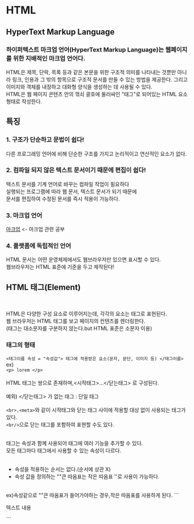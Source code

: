# HTML
## HyperText Markup Language
### 하이퍼텍스트 마크업 언어(HyperText Markup Language)는 웹페이지를 위한 지배적인 마크업 언어다.   
HTML은 제목, 단락, 목록 등과 같은 본문을 위한 구조적 의미를 나타내는 것뿐만 아니라 링크, 인용과 그 밖의 항목으로 구조적 문서를 만들 수 있는 방법을 제공한다. 그리고 이미지와 객체를 내장하고 대화형 양식을 생성하는 데 사용될 수 있다.   
HTML은 웹 페이지 콘텐츠 안의 꺾쇠 괄호에 둘러싸인 "태그"로 되어있는 HTML 요소 형태로 작성한다. 
<br>

## 특징
### 1. 구조가 단순하고 문법이 쉽다!
다른 프로그래밍 언어에 비해 단순한 구조를 가지고 논리적이고 연산적인 요소가 없다.

### 2. 컴파일 되지 않은 텍스트 문서이기 때문에 편집이 쉽다!
텍스트 문서를 기계 언어로 바꾸는 컴파일 작업이 필요하다  
실행되는 프로그램에 따라 웹 문서, 텍스트 문서가 되기 때문에  
문서를 편집하여 수정된 문서를 즉시 적용이 가능하다.

### 3. 마크업 언어

[마크업](MDStudy.md) <- 마크업 관련 공부

### 4. 플랫폼에 독립적인 언어
HTML 문서는 어떤 운영체제에서도 웹브라우저만 있으면 표시할 수 있다.  
웹브라우저는 HTML 표준에 기준을 두고 제작된다!
<br>

## HTML 태그(Element)
<br>

HTML은 다양한 구성 요소로 이루어지는데, 각각의 요소는 태그로 표현된다.  
웹 브라우저는 HTML 태그를 보고 페이지의 컨텐츠를 렌더링한다.  
(태그는 대소문자를 구분하지 않는다.but HTML 표준은 소문자 이용)

### 태그의 형태
`<태그이름 속성 = "속성값"> 태그에 적용받은 요소(문자, 문단, 이미지 등) </태그이름>`  
ex)  
`<p> lorem </p>`  
<br>
HTML 태그는 쌍으로 존재하며,<시작태그>...</닫는태그> 로 구성된다.  
<br>
예외) </닫는태그> 가 없는 태그 : 단일 태그  
<br>
`<br>,<meta>`와 같이 시작태그와 닫는 태그 사이에 적용할 대상 없이 사용되는 태그가 있다.  
`<br/>`으로 닫는 태그를 포함하여 표현할 수도 있다.  
<br>

태그는 속성과 함께 사용되어 태그에 여러 기능을 추가할 수 있다.  
모든 태그마다 태그에서 사용할 수 있는 속성이 다르다.  
<br>
- 속성을 적용하는 순서는 없다.(순서에 상관 X)
- 속성 값을 정의하는 ""큰 따옴표는 작은 따옴표 ''로 사용이 가능하다.  
<br>
ex)속성같으로 ""큰 따옴표가 들어가야하는 경우,작은 따옴표를 사용하게 된다.  
```<p title = 'Hong!"Hello World"!'>텍스트 내용</p>```
